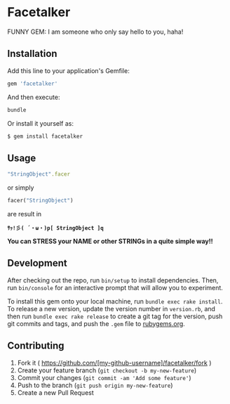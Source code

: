 # Facetalker

FUNNY GEM: I am someone who only say hello to you, haha!

## Installation

Add this line to your application's Gemfile:

```ruby
gem 'facetalker'
```

And then execute:

```ruby
bundle
```

Or install it yourself as:

```bash
$ gem install facetalker
```

## Usage

```ruby
"StringObject".facer
```

or simply

```ruby
facer("StringObject")
```

are result in

**`ｻｯ!彡( ´・ω・)p[ StringObject ]q`**

**You can STRESS your NAME or other STRINGs in a quite simple way!!**

## Development

After checking out the repo, run `bin/setup` to install dependencies. Then, run `bin/console` for an interactive prompt that will allow you to experiment.

To install this gem onto your local machine, run `bundle exec rake install`. To release a new version, update the version number in `version.rb`, and then run `bundle exec rake release` to create a git tag for the version, push git commits and tags, and push the `.gem` file to [rubygems.org](https://rubygems.org).

## Contributing

1. Fork it ( https://github.com/[my-github-username]/facetalker/fork )
2. Create your feature branch (`git checkout -b my-new-feature`)
3. Commit your changes (`git commit -am 'Add some feature'`)
4. Push to the branch (`git push origin my-new-feature`)
5. Create a new Pull Request
